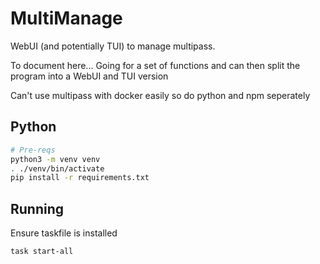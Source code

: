 # MultiManage
WebUI (and potentially TUI) to manage multipass.

To document here... Going for a set of functions and can then split the program into a WebUI and TUI version

Can't use multipass with docker easily so do python and npm seperately

## Python

```bash
# Pre-reqs
python3 -m venv venv
. ./venv/bin/activate
pip install -r requirements.txt
```

## Running

Ensure taskfile is installed

```bash
task start-all
```